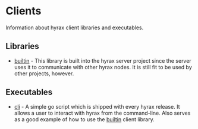 # Clients

Information about hyrax client libraries and executables.

## Libraries

* [builtin][builtin] - This library is built into the hyrax server project since
 the server uses it to communicate with other hyrax nodes. It is still fit to be
 used by other projects, however.

## Executables

* [cli](/support/clients/cli) - A simple go script which is shipped with
  every hyrax release. It allows a user to interact with hyrax from the
  command-line. Also serves as a good example of how to use the
  [builtin][builtin] client library.

[builtin]: /client
